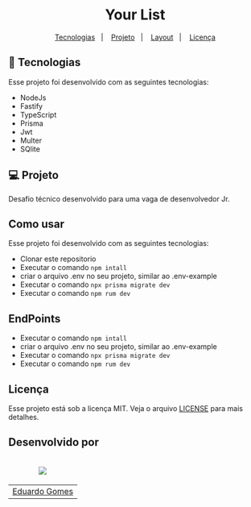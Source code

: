 <h1 align="center">
    Your List
</h1>

<p align="center">
  <a href="#-tecnologias">Tecnologias</a>&nbsp;&nbsp;&nbsp;|&nbsp;&nbsp;&nbsp;
  <a href="#-projeto">Projeto</a>&nbsp;&nbsp;&nbsp;|&nbsp;&nbsp;&nbsp;
  <a href="#-layout">Layout</a>&nbsp;&nbsp;&nbsp;|&nbsp;&nbsp;&nbsp;
  <a href="#-licença">Licença</a>
</p>

## 🚀 Tecnologias

Esse projeto foi desenvolvido com as seguintes tecnologias:

- NodeJs
- Fastify
- TypeScript
- Prisma
- Jwt
- Multer
- SQlite

## 💻 Projeto

Desafio técnico desenvolvido para uma vaga de desenvolvedor Jr.

## Como usar

Esse projeto foi desenvolvido com as seguintes tecnologias:

- Clonar este repositorio
- Executar o comando ```npm intall```
- criar o arquivo .env no seu projeto, similar ao .env-example
- Executar o comando ```npx prisma migrate dev```
- Executar o comando ```npm rum dev```

## EndPoints

- Executar o comando ```npm intall```
- criar o arquivo .env no seu projeto, similar ao .env-example
- Executar o comando ```npx prisma migrate dev```
- Executar o comando ```npm rum dev```

## Licença

Esse projeto está sob a licença MIT. Veja o arquivo [LICENSE](LICENSE.md) para mais detalhes.

## Desenvolvido por
<table>
   <thead>
      <tr>
        <td valign="bottom">
            <p align="center">
               <a href="https://github.com/eduardongomes">
               <img src="https://github.com/eduardongomes.png?size=100" align="center" />
               </a>
            </p>
         </td>
   </thead>
   <tbody>
      <tr>
         <td><a href="https://github.com/eduardongomes"> Eduardo Gomes</a></td>
      </tr>
   </tbody>
</table>
